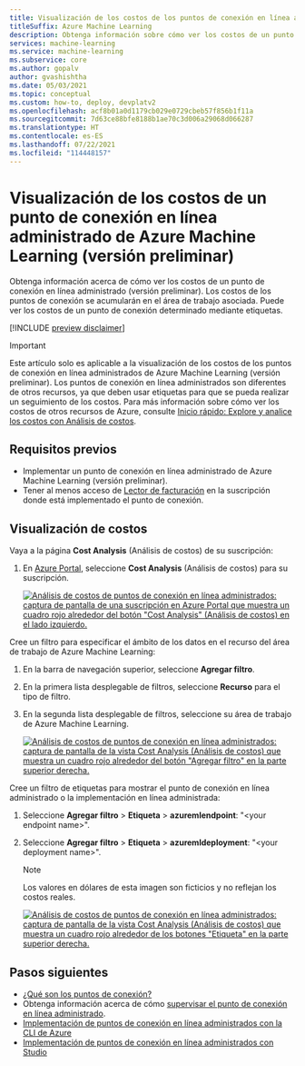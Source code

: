 ```yaml
---
title: Visualización de los costos de los puntos de conexión en línea administrados (versión preliminar)
titleSuffix: Azure Machine Learning
description: Obtenga información sobre cómo ver los costos de un punto de conexión en línea administrado en Azure Machine Learning.
services: machine-learning
ms.service: machine-learning
ms.subservice: core
ms.author: gopalv
author: gvashishtha
ms.date: 05/03/2021
ms.topic: conceptual
ms.custom: how-to, deploy, devplatv2
ms.openlocfilehash: acf8b01a0d1179cb029e0729cbeb57f856b1f11a
ms.sourcegitcommit: 7d63ce88bfe8188b1ae70c3d006a29068d066287
ms.translationtype: HT
ms.contentlocale: es-ES
ms.lasthandoff: 07/22/2021
ms.locfileid: "114448157"
---
```

# <a name="view-costs-for-an-azure-machine-learning-managed-online-endpoint-preview"></a>Visualización de los costos de un punto de conexión en línea administrado de Azure Machine Learning (versión preliminar)

Obtenga información acerca de cómo ver los costos de un punto de conexión en línea administrado (versión preliminar). Los costos de los puntos de conexión se acumularán en el área de trabajo asociada. Puede ver los costos de un punto de conexión determinado mediante etiquetas.

[!INCLUDE [preview disclaimer](../../includes/machine-learning-preview-generic-disclaimer.md)]

> [!IMPORTANT]
> Este artículo solo es aplicable a la visualización de los costos de los puntos de conexión en línea administrados de Azure Machine Learning (versión preliminar). Los puntos de conexión en línea administrados son diferentes de otros recursos, ya que deben usar etiquetas para que se pueda realizar un seguimiento de los costos. Para más información sobre cómo ver los costos de otros recursos de Azure, consulte [Inicio rápido: Explore y analice los costos con Análisis de costos](../cost-management-billing/costs/quick-acm-cost-analysis.md).

## <a name="prerequisites"></a>Requisitos previos

- Implementar un punto de conexión en línea administrado de Azure Machine Learning (versión preliminar).
- Tener al menos acceso de [Lector de facturación](../role-based-access-control/role-assignments-portal.md) en la suscripción donde está implementado el punto de conexión.

## <a name="view-costs"></a>Visualización de costos

Vaya a la página **Cost Analysis** (Análisis de costos) de su suscripción:

1. En [Azure Portal](https://portal.azure.com), seleccione **Cost Analysis** (Análisis de costos) para su suscripción.

    [![Análisis de costos de puntos de conexión en línea administrados: captura de pantalla de una suscripción en Azure Portal que muestra un cuadro rojo alrededor del botón "Cost Analysis" (Análisis de costos) en el lado izquierdo.](./media/how-to-view-online-endpoints-costs/online-endpoints-cost-analysis.png)](./media/how-to-view-online-endpoints-costs/online-endpoints-cost-analysis.png#lightbox)

Cree un filtro para especificar el ámbito de los datos en el recurso del área de trabajo de Azure Machine Learning:

1. En la barra de navegación superior, seleccione **Agregar filtro**.

1. En la primera lista desplegable de filtros, seleccione **Recurso** para el tipo de filtro.

1. En la segunda lista desplegable de filtros, seleccione su área de trabajo de Azure Machine Learning.

    [![Análisis de costos de puntos de conexión en línea administrados: captura de pantalla de la vista Cost Analysis (Análisis de costos) que muestra un cuadro rojo alrededor del botón "Agregar filtro" en la parte superior derecha.](./media/how-to-view-online-endpoints-costs/online-endpoints-cost-analysis-add-filter.png)](./media/how-to-view-online-endpoints-costs/online-endpoints-cost-analysis-add-filter.png#lightbox)

Cree un filtro de etiquetas para mostrar el punto de conexión en línea administrado o la implementación en línea administrada:
1. Seleccione **Agregar filtro** > **Etiqueta** > **azuremlendpoint**: "\<your endpoint name>". 
1. Seleccione **Agregar filtro** > **Etiqueta** > **azuremldeployment**: "\<your deployment name>".

    > [!NOTE]
    > Los valores en dólares de esta imagen son ficticios y no reflejan los costos reales.

    [![Análisis de costos de puntos de conexión en línea administrados: captura de pantalla de la vista Cost Analysis (Análisis de costos) que muestra un cuadro rojo alrededor de los botones "Etiqueta" en la parte superior derecha.](./media/how-to-view-online-endpoints-costs/online-endpoints-cost-analysis-select-endpoint-deployment.png)](./media/how-to-view-online-endpoints-costs/online-endpoints-cost-analysis-select-endpoint-deployment.png#lightbox)

## <a name="next-steps"></a>Pasos siguientes
- [¿Qué son los puntos de conexión?](concept-endpoints.md)
- Obtenga información acerca de cómo [supervisar el punto de conexión en línea administrado](./how-to-monitor-online-endpoints.md).
- [Implementación de puntos de conexión en línea administrados con la CLI de Azure](how-to-deploy-managed-online-endpoints.md)
- [Implementación de puntos de conexión en línea administrados con Studio](how-to-use-managed-online-endpoint-studio.md)